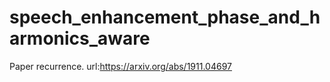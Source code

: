 # speech_enhancement_phase_and_harmonics_aware
Paper recurrence. 
url:https://arxiv.org/abs/1911.04697
